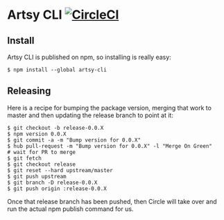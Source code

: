 # Artsy CLI [![CircleCI][badge]][circleci]

[badge]: https://circleci.com/gh/artsy/artsy-cli.svg?style=svg
[circleci]: https://circleci.com/gh/artsy/artsy-cli

## Install

Artsy CLI is published on npm, so installing is really easy:

```
$ npm install --global artsy-cli
```

## Releasing

Here is a recipe for bumping the package version, merging that work to master
and then updating the release branch to point at it:

```
$ git checkout -b release-0.0.X
$ npm version 0.0.X
$ git commit -a -m "Bump version for 0.0.X"
$ hub pull-request -m "Bump version for 0.0.X" -l "Merge On Green"
# wait for PR to merge
$ git fetch
$ git checkout release
$ git reset --hard upstream/master
$ git push upstream
$ git branch -D release-0.0.X
$ git push origin :release-0.0.X
```

Once that release branch has been pushed, then Circle will take over and run the
actual npm publish command for us.
